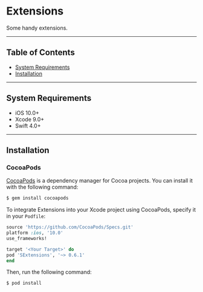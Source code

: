 # Extensions

Some handy extensions.

---

## Table of Contents
* [System Requirements](#system-requirements)
* [Installation](#installation)

---

## System Requirements

- iOS 10.0+
- Xcode 9.0+
- Swift 4.0+

---

## Installation

### CocoaPods

[CocoaPods](http://cocoapods.org) is a dependency manager for Cocoa projects. You can install it with the following command:

```bash
$ gem install cocoapods
```

To integrate Extensions into your Xcode project using CocoaPods, specify it in your `Podfile`:

```ruby
source 'https://github.com/CocoaPods/Specs.git'
platform :ios, '10.0'
use_frameworks!

target '<Your Target>' do
pod 'SExtensions', '~> 0.6.1'
end
```

Then, run the following command:

```bash
$ pod install
```
